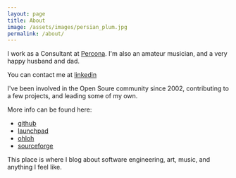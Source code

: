 ```yaml
---
layout: page
title: About
image: /assets/images/persian_plum.jpg
permalink: /about/
---
```


I work as a Consultant at [Percona](http://percona.com).
I'm also an amateur musician, and a very happy husband and dad.

You can contact me at [linkedin](http://www.linkedin.com/in/fipar)

I've been involved in the Open Soure community since 2002,
contributing to a few projects, and leading some of my own.

More info can be found here: 

* [github](http://github.com/fipar)
* [launchpad](https://launchpad.net/~fipar)
* [ohloh](http://www.ohloh.net/accounts/nandix)
* [sourceforge](http://sourceforge.net/users/fipar/)

This place is where I blog about software engineering, art, music, and anything I feel like.
